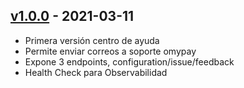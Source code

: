 ## [v1.0.0] - 2021-03-11

- Primera versión centro de ayuda
- Permite enviar correos a soporte omypay
- Expone 3 endpoints, configuration/issue/feedback
- Health Check para Observabilidad

[unreleased]: https://git.company.cl/projects/os/repos/help-center-service/compare/diff?targetBranch=master&sourceBranch=develop
[v1.0.0]: https://git.company.cl/projects/os/repos/help-center-service/compare/diff?targetBranch=master&sourceBranch=refs%2Ftags%2Fv1.0.0